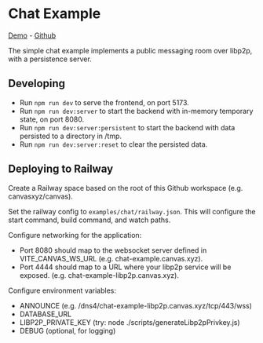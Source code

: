 # Chat Example

[Demo](https://chat-example.canvas.xyz/) - [Github](https://github.com/canvasxyz/canvas/tree/main/examples/chat)

The simple chat example implements a public messaging room over libp2p, with a persistence server.

## Developing

- Run `npm run dev` to serve the frontend, on port 5173.
- Run `npm run dev:server` to start the backend with in-memory temporary state, on port 8080.
- Run `npm run dev:server:persistent` to start the backend with data persisted to a directory in /tmp.
- Run `npm run dev:server:reset` to clear the persisted data.

## Deploying to Railway

Create a Railway space based on the root of this Github workspace
(e.g. canvasxyz/canvas).

Set the railway config to `examples/chat/railway.json`. This will
configure the start command, build command, and watch paths.

Configure networking for the application:
- Port 8080 should map to the websocket server defined in VITE_CANVAS_WS_URL (e.g. chat-example.canvas.xyz).
- Port 4444 should map to a URL where your libp2p service will be exposed. (e.g. chat-example-libp2p.canvas.xyz).

Configure environment variables:
- ANNOUNCE (e.g. /dns4/chat-example-libp2p.canvas.xyz/tcp/443/wss)
- DATABASE_URL
- LIBP2P_PRIVATE_KEY (try: node ./scripts/generateLibp2pPrivkey.js)
- DEBUG (optional, for logging)